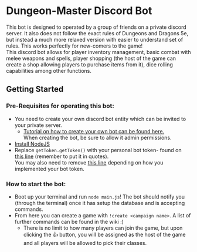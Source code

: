 # Dungeon-Master Discord Bot
This bot is designed to operated by a group of friends on a private discord server. It also does not follow the exact rules of Dungeons and Dragons 5e, but instead a much more relaxed version with easier to understand set of rules. This works perfectly for new-comers to the game!\
This discord bot allows for player inventory management, basic combat with melee weapons and spells, player shopping (the host of the game can create a shop allowing players to purchase items from it), dice rolling capabilities among other functions.
## Getting Started
### Pre-Requisites for operating this bot:
- You need to create your own discord bot entity which can be invited to your private server.
  - [Tutorial on how to create your own bot can be found here.](https://discordpy.readthedocs.io/en/latest/discord.html)\
    When creating the bot, be sure to allow it admin permissions.
- [Install NodeJS](https://nodejs.org/en/)
- Replace `getToken.getToken()` with your personal bot token- found on [this line](https://github.com/AdityaHarvi/Dungeon-Master/blob/main/main.js#L23) (remember to put it in quotes).\
  You may also need to remove [this line](https://github.com/AdityaHarvi/Dungeon-Master/blob/main/main.js#L3) depending on how you implemented your bot token.
### How to start the bot:
- Boot up your terminal and run `node main.js`! The bot should notify you (through the terminal) once it has setup the database and is accepting commands.
- From here you can create a game with `!create <campaign name>`. A list of further commands can be found in the wiki :)
  - There is no limit to how many players can join the game, but upon clicking the :+1: button, you will be assigned as the host of the game and all players will be allowed to pick their classes.
